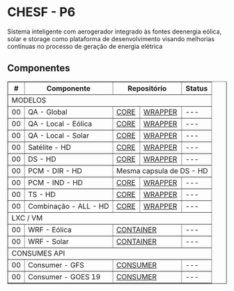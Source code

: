 # CHESF - P6

Sistema inteligente com aerogerador integrado às fontes deenergia eólica, solar e storage como plataforma de desenvolvimento visando melhorias contínuas no processo de geração de energia elétrica

## Componentes

<table border="1" cellspacing="0" cellpadding="5">
  <thead>
    <tr>
      <th >#</th>
      <th >Componente</th>
      <th colspan="2">Repositório</th>
      <th >Status</th>
    </tr>
  </thead>
  <tbody>
    <tr>
      <td colspan="5">MODELOS</td>
    </tr>
    <tr>
      <td>00</td><td>QA - Global</td><td><a href="https://github.com/CER-CHESF/p6_qa_global_core">CORE</a></td><td><a href="https://github.com/CER-CHESF/p6-qa-global-wrapper">WRAPPER</a></td><td> ---</td>
    </tr>
    <tr>
      <td>00</td><td>QA - Local - Eólica</td><td><a href="https://github.com/CER-CHESF/p6_qa_local_eolica_core">CORE</a></td><td><a href="https://github.com/CER-CHESF/p6_qa_local_eolica_wrapper">WRAPPER</a></td><td> ---</td>
    </tr>
    <tr>
      <td>00</td><td>QA - Local - Solar</td><td><a href="https://github.com/CER-CHESF/p6_qa_local_solar_core">CORE</a></td><td><a href="https://github.com/CER-CHESF/p6_qa_local_solar_wrapper">WRAPPER</a></td><td> ---</td>
    </tr>
    <tr>
      <td>00</td><td>Satélite - HD</td><td><a href="https://github.com/CER-CHESF/p6_sat_h_core">CORE</a></td><td><a href="https://github.com/CER-CHESF/p6_sat_h_wrapper">WRAPPER</a></td><td> ---</td>
    </tr>
    <tr>
      <td>00</td><td>DS - HD</td><td><a href="https://github.com/CER-CHESF/p6_ds_hd_core">CORE</a></td><td><a href="https://github.com/CER-CHESF/p6-ds-hd-wrapper">WRAPPER</a></td><td> ---</td>
    </tr>
    <tr>
      <td>00</td><td>PCM - DIR - HD</td><td colspan="3"> Mesma capsula de DS - HD </td>
    </tr>
    <tr>
      <td>00</td><td>PCM - IND - HD</td><td><a href="https://github.com/CER-CHESF/p6_pcm_ind_hd_core">CORE</a></td><td><a href="https://github.com/CER-CHESF/p6-pcm-ind-hd-wrapper">WRAPPER</a></td><td> ---</td>
    </tr>
    <tr>
      <td>00</td><td>TS - HD</td><td><a href="https://github.com/CER-CHESF/p6_ts_hd_core">CORE</a></td><td><a href="https://github.com/CER-CHESF/p6_ts_hd_wrapper">WRAPPER</a></td><td> ---</td>
    </tr>
    <tr>
      <td>00</td><td>Combinação - ALL - HD</td><td><a href="https://github.com/CER-CHESF/p6_comb_all_core">CORE</a></td><td><a href="https://github.com/CER-CHESF/p6-comb-all-wrapper">WRAPPER</a></td><td> ---</td>
    </tr>
    <tr>
      <td colspan="5">LXC / VM</td>
    </tr>
    <tr>
      <td>00</td><td>WRF - Eólica</td><td colspan="2"><a href="#">CONTAINER</a></td><td> ---</td>
    </tr>
    <tr>
      <td>00</td><td>WRF - Solar</td><td colspan="2"><a href="#">CONTAINER</a></td><td> ---</td>
    </tr>
    <tr>
      <td colspan="5">CONSUMES API</td>
    </tr>
    <tr>
      <td>00</td><td>Consumer - GFS</td><td colspan="2"><a href="https://github.com/CER-CHESF/p6_gfs_consumer">CONSUMER</a></td><td> ---</td>
    </tr>
    <tr>
      <td>00</td><td>Consumer - GOES 19</td><td colspan="2"><a href="https://github.com/CER-CHESF/p6_goes19_consumer">CONSUMER</a></td><td> ---</td>
    </tr>
  </tbody>
</table>
